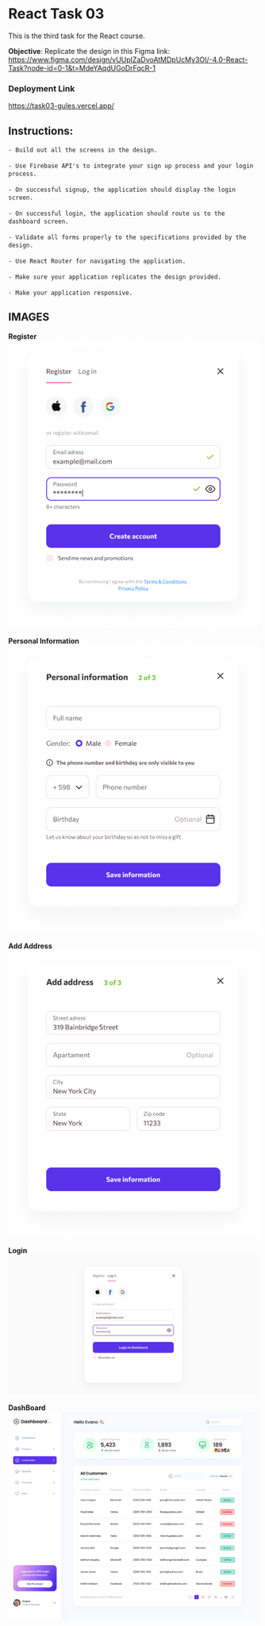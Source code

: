 # React Task 03

This is the third task for the React course.

**Objective**: Replicate the design in this Figma link: https://www.figma.com/design/vUUpIZaDvoAtMDpUcMy3OI/-4.0-React-Task?node-id=0-1&t=MdeYAqdUGoDrFqcR-1

### Deployment Link

https://task03-gules.vercel.app/

## Instructions:

```
- Build out all the screens in the design.

- Use Firebase API's to integrate your sign up process and your login process.

- On successful signup, the application should display the login screen.

- On successful login, the application should route us to the dashboard screen.

- Validate all forms properly to the specifications provided by the design.

- Use React Router for navigating the application.

- Make sure your application replicates the design provided.

- Make your application responsive.
```

## **IMAGES**

**Register**
![Register](../taskSamples/react_task_03/Frame.png)

**Personal Information**
![PersonalInformation](../taskSamples/react_task_03/Frame2.png)

**Add Address**
![Add Address](../taskSamples/react_task_03/Frame4.png)

**Login**
![Login](../taskSamples/react_task_03/Login%20Screen.png)

**DashBoard**
![DashBoard](../taskSamples/react_task_03/Dashboard.png)
